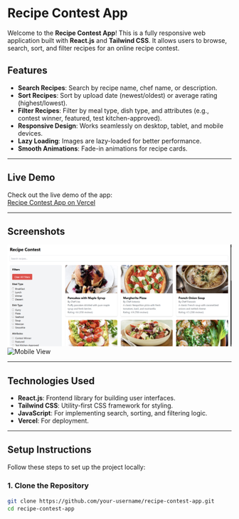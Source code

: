 # Recipe Contest App

Welcome to the **Recipe Contest App**! This is a fully responsive web application built with **React.js** and **Tailwind CSS**. It allows users to browse, search, sort, and filter recipes for an online recipe contest.

## Features

- **Search Recipes**: Search by recipe name, chef name, or description.
- **Sort Recipes**: Sort by upload date (newest/oldest) or average rating (highest/lowest).
- **Filter Recipes**: Filter by meal type, dish type, and attributes (e.g., contest winner, featured, test kitchen-approved).
- **Responsive Design**: Works seamlessly on desktop, tablet, and mobile devices.
- **Lazy Loading**: Images are lazy-loaded for better performance.
- **Smooth Animations**: Fade-in animations for recipe cards.

---

## Live Demo

Check out the live demo of the app:  
[Recipe Contest App on Vercel](https://recipe-contest-app-psi.vercel.app/)  

---

## Screenshots

![Desktop View](./screenshots/desktop.png)  
![Mobile View](./screenshots/mobile.png)

---

## Technologies Used

- **React.js**: Frontend library for building user interfaces.
- **Tailwind CSS**: Utility-first CSS framework for styling.
- **JavaScript**: For implementing search, sorting, and filtering logic.
- **Vercel**: For deployment.

---

## Setup Instructions

Follow these steps to set up the project locally:

### 1. Clone the Repository

```bash
git clone https://github.com/your-username/recipe-contest-app.git
cd recipe-contest-app
```
